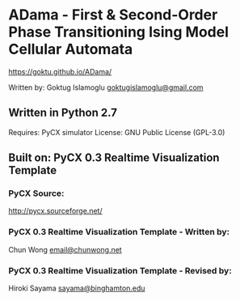 # ADama - First & Second-Order Phase Transitioning Ising Model Cellular Automata

https://goktu.github.io/ADama/

Written by: Goktug Islamoglu
goktugislamoglu@gmail.com

## Written in Python 2.7

Requires: PyCX simulator
License: GNU Public License (GPL-3.0)

## Built on: PyCX 0.3 Realtime Visualization Template

### PyCX Source:
http://pycx.sourceforge.net/
  
### PyCX 0.3 Realtime Visualization Template - Written by:
Chun Wong
email@chunwong.net

### PyCX 0.3 Realtime Visualization Template - Revised by:
Hiroki Sayama
sayama@binghamton.edu
